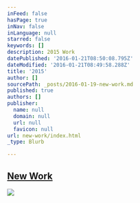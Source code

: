 ```yaml
---
inFeed: false
hasPage: true
inNav: false
inLanguage: null
starred: false
keywords: []
description: 2015 Work
datePublished: '2016-01-21T08:50:08.795Z'
dateModified: '2016-01-21T08:49:58.288Z'
title: '2015'
author: []
sourcePath: _posts/2016-01-19-new-work.md
published: true
authors: []
publisher:
  name: null
  domain: null
  url: null
  favicon: null
url: new-work/index.html
_type: Blurb

---
```

## [New Work][0]
![](https://the-grid-user-content.s3-us-west-2.amazonaws.com/1e7fb2fb-c809-4d12-bde8-f65f818877ba.jpg)

[0]: https://www.instagram.com/the.creationist/